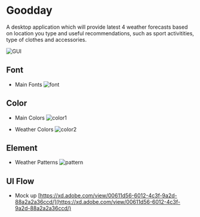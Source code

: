# Goodday
A desktop application which will provide latest 4 weather forecasts based on location you type and useful recommendations, such as sport activitities, type of clothes and accessories.	

![GUI](https://raw.githubusercontent.com/mustanghippie/goodday/master/READMEIMG/goodday_gui.png)


## Font
* Main Fonts
![font](https://raw.githubusercontent.com/mustanghippie/goodday/master/READMEIMG/goodday_font.png)

## Color
* Main Colors
![color1](https://raw.githubusercontent.com/mustanghippie/goodday/master/READMEIMG/goodday_color1.png)

* Weather Colors
![color2](https://raw.githubusercontent.com/mustanghippie/goodday/master/READMEIMG/goodday_color2.png)

## Element
* Weather Patterns
![pattern](https://raw.githubusercontent.com/mustanghippie/goodday/master/READMEIMG/goodday_pat.png)

## UI Flow
* Mock up 
[https://xd.adobe.com/view/00611d56-6012-4c3f-9a2d-88a2a2a36ccd/](https://xd.adobe.com/view/00611d56-6012-4c3f-9a2d-88a2a2a36ccd/)

